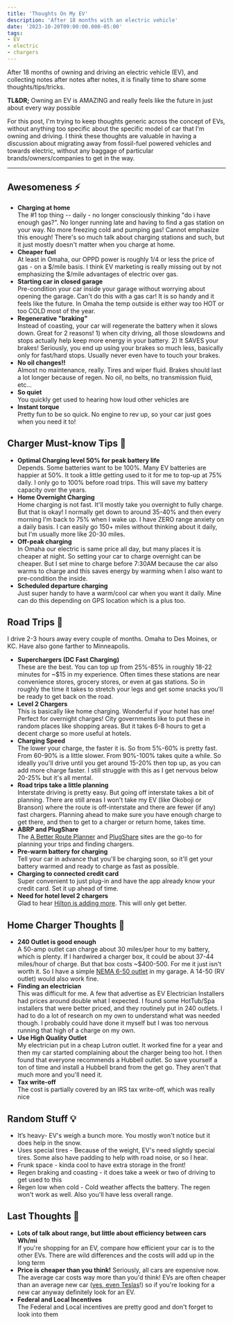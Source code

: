```yaml
---
title: 'Thoughts On My EV'
description: 'After 18 months with an electric vehicle'
date: '2023-10-20T09:00:00.000-05:00'
tags:
- EV
- electric
- chargers
---
```


After 18 months of owning and driving an electric vehicle (EV), and collecting notes after notes after notes,
it is finally time to share some thoughts/tips/tricks.

**TL&DR;** Owning an EV is AMAZING and really feels like the future in just about every way possible

For this post, I'm trying to keep thoughts generic across the concept of EVs, without anything too specific about
the specific model of car that I'm owning and driving. I think these thoughts are valuable in having a discussion
about migrating away from fossil-fuel powered vehicles and towards electric, without any baggage of particular
brands/owners/companies to get in the way.

---

## Awesomeness ⚡️
- **Charging at home**️  
The #1 top thing -- daily - no longer consciously thinking "do i have enough gas?". No longer running late and having
to find a gas station on your way. No more freezing cold and pumping gas! Cannot emphasize this enough! There's so much 
talk about charging stations and such, but it just mostly doesn't matter when you charge at home.
- **Cheaper fuel**  
At least in Omaha, our OPPD power is roughly 1/4 or less the price of gas - on a $/mile basis. I think EV marketing
is really missing out by not emphasizing the $/mile advantages of electric over gas.
- **Starting car in closed garage**  
Pre-condition your car inside your garage without worrying about opening the garage. Can't do this with a gas car!
It is so handy and it feels like the future. In Omaha the temp outside is either way too HOT or too COLD most of the year.
- **Regenerative "braking"**  
Instead of coasting, your car will regenerate the battery when it slows down. Great for 2 reasons! 1) when city driving,
all those slowdowns and stops actually help keep more energy in your battery. 2) It SAVES your brakes! Seriously,
you end up using your brakes so much less, basically only for fast/hard stops. Usually never even have to touch your brakes.
- **No oil changes‼️**  
Almost no maintenance, really. Tires and wiper fluid. Brakes should last a lot longer because of regen. No oil, no belts,
no transmission fluid, etc...
- **So quiet**  
You quickly get used to hearing how loud other vehicles are
- **Instant torque**  
Pretty fun to be so quick. No engine to rev up, so your car just goes when you need it to!

## Charger Must-know Tips 🔌
- **Optimal Charging level 50% for peak battery life**  
Depends. Some batteries want to be 100%. Many EV batteries are happier at 50%. It took a little getting used to it for
me to top-up at 75% daily. I only go to 100% before road trips. This will save my battery capacity over the years.
- **Home Overnight Charging**  
Home charging is not fast. It'll mostly take you overnight to fully charge. But that is okay! I normally get down to around
35-40% and then every morning I'm back to 75% when I wake up. I have ZERO range anxiety on a daily basis. I can easily go
150+ miles without thinking about it daily, but I'm usually more like 20-30 miles.
- **Off-peak charging**  
In Omaha our electric is same price all day, but many places it is cheaper at night. So setting your car to charge overnight
can be cheaper. But I set mine to charge before 7:30AM because the car also warms to charge and this saves energy by
warming when I also want to pre-condition the inside.
- **Scheduled departure charging**  
Just super handy to have a warm/cool car when you want it daily. Mine can do this depending on GPS location which is a plus too.

## Road Trips 🌄
I drive 2-3 hours away every couple of months. Omaha to Des Moines, or KC. Have also gone farther to Minneapolis. 
- **Superchargers (DC Fast Charging)**  
These are the best. You can top up from 25%-85% in roughly 18-22 minutes for ~$15 in my experience. Often times these stations
are near convenience stores, grocery stores, or even at gas stations. So in roughly the time it takes to stretch your
legs and get some snacks you'll be ready to get back on the road.
- **Level 2 Chargers**  
This is basically like home charging. Wonderful if your hotel has one! Perfect for overnight charges! City governments like
to put these in random places like shopping areas. But it takes 6-8 hours to get a decent charge so more useful at hotels.
- **Charging Speed**  
The lower your charge, the faster it is. So from 5%-60% is pretty fast. From 60-90% is a little slower. From 90%-100% takes
quite a while. So ideally you'll drive until you get around 15-20% then top up, as you can add more charge faster. I still
struggle with this as I get nervous below 20-25% but it's all mental.
- **Road trips take a little planning**  
Interstate driving is pretty easy. But going off interstate takes a bit of planning. There are still areas I won't take
my EV (like Okoboji or Branson) where the route is off-interstate and there are fewer (if any) fast chargers. Planning
ahead to make sure you have enough charge to get there, and then to get to a charger or return home, takes time.
- **ABRP and PlugShare**  
The [A Better Route Planner](https://abetterrouteplanner.com) and [PlugShare](https://www.plugshare.com) sites are the go-to
for planning your trips and finding chargers.
- **Pre-warm battery for charging**  
Tell your car in advance that you'll be charging soon, so it'll get your battery warmed and ready to charge as fast as possible.
- **Charging to connected credit card**  
Super convenient to just plug-in and have the app already know your credit card. Set it up ahead of time.
- **Need for hotel level 2 chargers**  
Glad to hear [Hilton is adding more](https://stories.hilton.com/releases/hilton-to-install-up-to-20000-tesla-universal-wall-connectors-at-2000-hotels).
This will only get better.

## Home Charger Thoughts 🔋
- **240 Outlet is good enough**  
A 50-amp outlet can charge about 30 miles/per hour to my battery, which is plenty. If I hardwired a charger box, it could
be about 37-44 miles/hour of charge. But that box costs ~$400-500. For me it just isn't worth it. So I have a simple 
[NEMA 6-50 outlet](https://a.co/d/5U4iUOH) in my garage. A 14-50 (RV outlet) would also work fine.
- **Finding an electrician**  
This was difficult for me. A few that advertise as EV Electrician Installers had prices around double what I expected.
I found some HotTub/Spa installers that were better priced, and they routinely put in 240 outlets. I had to do a lot
of research on my own to understand what was needed though. I probably could have done it myself but I was too nervous
running that high of a charge on my own.
- **Use High Quality Outlet**  
My electrician put in a cheap Lutron outlet. It worked fine for a year and then my car started complaining about the
charger being too hot. I then found that everyone recommends a Hubbell outlet. So save yourself a ton of time and
install a Hubbell brand from the get go. They aren't that much more and you'll need it.
- **Tax write-off**  
The cost is partially covered by an IRS tax write-off, which was really nice

## Random Stuff 💡
- It’s heavy- EV's weigh a bunch more. You mostly won't notice but it does help in the snow.
- Uses special tires - Because of the weight, EV's need slightly special tires. Some also have padding to help with road noise, or so I hear.
- Frunk space - kinda cool to have extra storage in the front!
- Regen braking and coasting - it does take a week or two of driving to get used to this
- Regen low when cold - Cold weather affects the battery. The regen won't work as well. Also you'll have less overall range.

## Last Thoughts 🎉
- **Lots of talk about range, but little about efficiency between cars Wh/mi**  
If you're shopping for an EV, compare how efficient your car is to the other EVs. There are wild differences and the costs
will add up in the long term
- **Price is cheaper than you think!**
Seriously, all cars are expensive now. The average car costs way more than you'd think! EVs are often cheaper than
an average new car ([yes, even Teslas](https://www.businessinsider.com/tesla-model-3-model-y-less-than-average-gas-car-2023-10)!)
so if you're looking for a new car anyway definitely look for an EV.
- **Federal and Local Incentives**  
The Federal and Local incentives are pretty good and don't forget to look into them
